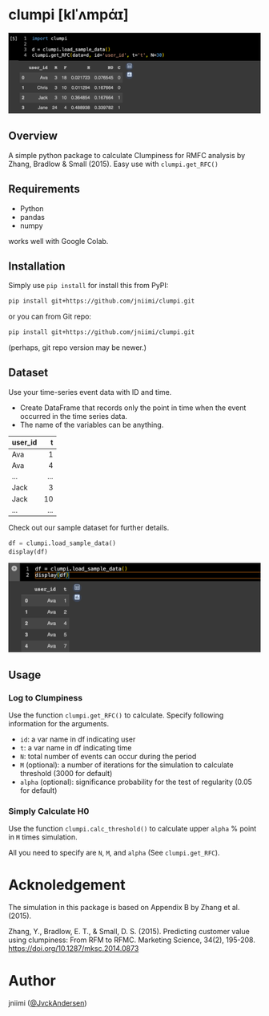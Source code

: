# clumpi [klˈʌmpάɪ]
![sample data in pandas DataFrame](images/sample1.png)
## Overview
A simple python package to calculate Clumpiness for RMFC analysis by Zhang, Bradlow & Small (2015).
Easy use with `clumpi.get_RFC()`

## Requirements
- Python
- pandas
- numpy

works well with Google Colab.

## Installation
Simply use ```pip install``` for install this from PyPI:
```bash
pip install git+https://github.com/jniimi/clumpi.git
```
or you can from Git repo:
```bash
pip install git+https://github.com/jniimi/clumpi.git
```
(perhaps, git repo version may be newer.)

## Dataset
Use your time-series event data with ID and time. 
- Create DataFrame that records only the point in time when the event occurred in the time series data. 
- The name of the variables can be anything.

| user_id | t       |
|:--------|--------:|
| Ava     | 1       |
| Ava     | 4       |
| ...     | ...     |
| Jack    | 3       |
| Jack    | 10      |
| ...     | ...     |

Check out our sample dataset for further details.
```python
df = clumpi.load_sample_data()
display(df)
```
![sample data in pandas DataFrame](images/sample2.png)

## Usage
### Log to Clumpiness
Use the function `clumpi.get_RFC()` to calculate. Specify following information for the arguments.
- `id`: a var name in df indicating user
- `t`: a var name in df indicating time
- `N`: total number of events can occur during the period
- `M` (optional): a number of iterations for the simulation to calculate threshold (3000 for default)
- `alpha` (optional): significance probability for the test of regularity (0.05 for default)

### Simply Calculate H0
Use the function `clumpi.calc_threshold()` to calculate upper `alpha` % point in `M` times simulation. 

All you need to specify are `N`, `M`, and `alpha` (See `clumpi.get_RFC`).

# Acknoledgement
The simulation in this package is based on Appendix B by Zhang et al. (2015).

Zhang, Y., Bradlow, E. T., & Small, D. S. (2015). Predicting customer value using clumpiness: From RFM to RFMC. Marketing Science, 34(2), 195-208.
https://doi.org/10.1287/mksc.2014.0873

# Author
jniimi ([@JvckAndersen](https://twitter.com/JvckAndersen))
